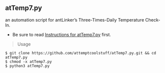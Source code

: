## atTemp7.py

 an automation script for antLinker’s Three-Times-Daily Temperature Check-In.

 - Be sure to read [Instructions for atTemp7.py](https://github.com/attemptcoolstuff/atTemp7.py/blob/master/Instructions%20for%20atTemp7.py.pdf) first.
 
> Usage

  `$ git clone https://github.com/attemptcoolstuff/atTemp7.py.git && cd atTemp7.py`  
  `$ chmod -x atTemp7.py`  
  `$ python3 atTemp7.py`
